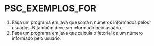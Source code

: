 # PSC_EXEMPLOS_FOR

1) Faça um programa em java que soma n números informados pelos usuários. N também deve ser informado pelo usuário.
2) Faça um programa em java que calcula o fatorial de um número informado pelo usuário.
